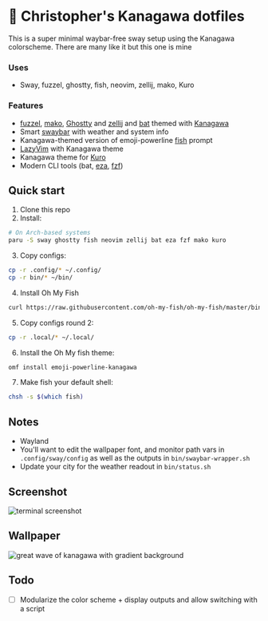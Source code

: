 # 🌊 Christopher's Kanagawa dotfiles

This is a super minimal waybar-free sway setup using the Kanagawa colorscheme. There are many like it but this one is mine

### Uses
- Sway, fuzzel, ghostty, fish, neovim, zellij, mako, Kuro

### Features
- [fuzzel](https://codeberg.org/dnkl/fuzzel), [mako](https://github.com/emersion/mako), [Ghostty](https://github.com/ghostty-org) and [zellij](https://github.com/zellij-org/zellij) and [bat](https://github.com/sharkdp/bat) themed with [Kanagawa](https://github.com/rebelot/kanagawa.nvim)
- Smart [swaybar](https://man.archlinux.org/man/sway-bar.5) with weather and system info
- Kanagawa-themed version of emoji-powerline [fish](https://github.com/fish-shell/fish-shell) prompt
- [LazyVim](https://www.lazyvim.org/) with Kanagawa theme 
- Kanagawa theme for [Kuro](https://github.com/davidsmorais/kuro)
- Modern CLI tools (bat, [eza](https://github.com/eza-community/eza), [fzf](https://github.com/junegunn/fzf))

## Quick start

1. Clone this repo
2. Install:
```bash
# On Arch-based systems
paru -S sway ghostty fish neovim zellij bat eza fzf mako kuro
```

3. Copy configs:
```bash
cp -r .config/* ~/.config/
cp -r bin/* ~/bin/
```

4. Install Oh My Fish
```bash
curl https://raw.githubusercontent.com/oh-my-fish/oh-my-fish/master/bin/install | fish
```

5. Copy configs round 2:
```bash
cp -r .local/* ~/.local/
```

6. Install the Oh My fish theme:
```bash
omf install emoji-powerline-kanagawa
```

7. Make fish your default shell:
```bash
chsh -s $(which fish)
```

## Notes

- Wayland
- You'll want to edit the wallpaper font, and monitor path vars in `.config/sway/config` as well as the outputs in `bin/swaybar-wrapper.sh`
- Update your city for the weather readout in `bin/status.sh`

## Screenshot
![terminal screenshot](https://i.imgur.com/7dENbEl.png)

## Wallpaper
 ![great wave of kanagawa with gradient background](https://i.imgur.com/bWp4T9p.jpeg)

## Todo
- [ ] Modularize the color scheme + display outputs and allow switching with a script
